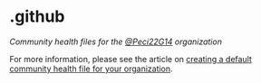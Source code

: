 # .github

*Community health files for the [@Peci22G14](https://github.com/peci-2022-g14) organization*

For more information, please see the article on [creating a default community health file for your organization](https://help.github.com/en/articles/creating-a-default-community-health-file-for-your-organization).
